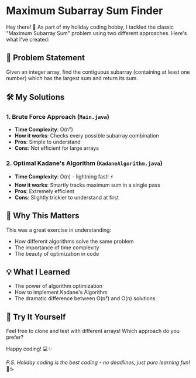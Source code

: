 # Maximum Subarray Sum Finder

Hey there! 👋 As part of my holiday coding hobby, I tackled the classic "Maximum Subarray Sum" problem using two different approaches. Here's what I've created:

## 🧐 Problem Statement
Given an integer array, find the contiguous subarray (containing at least one number) which has the largest sum and return its sum.

## 🛠️ My Solutions

### 1. Brute Force Approach (`Main.java`)
- **Time Complexity**: O(n²)
- **How it works**: Checks every possible subarray combination
- **Pros**: Simple to understand
- **Cons**: Not efficient for large arrays

### 2. Optimal Kadane's Algorithm (`KadaneAlgorithm.java`)
- **Time Complexity**: O(n) - lightning fast! ⚡
- **How it works**: Smartly tracks maximum sum in a single pass
- **Pros**: Extremely efficient
- **Cons**: Slightly trickier to understand at first

## 🚀 Why This Matters
This was a great exercise in understanding:
- How different algorithms solve the same problem
- The importance of time complexity
- The beauty of optimization in code

## 💡 What I Learned
- The power of algorithm optimization
- How to implement Kadane's Algorithm
- The dramatic difference between O(n²) and O(n) solutions

## 🎯 Try It Yourself
Feel free to clone and test with different arrays! Which approach do you prefer?

Happy coding! 💻✨

*P.S. Holiday coding is the best coding - no deadlines, just pure learning fun!* 🎄☕

